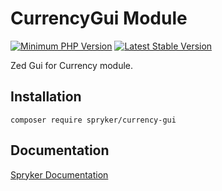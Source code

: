 # CurrencyGui Module
[![Minimum PHP Version](https://img.shields.io/badge/php-%3E%3D%208.3-8892BF.svg)](https://php.net/)
[![Latest Stable Version](https://poser.pugx.org/spryker/currency-gui/v/stable.svg)](https://packagist.org/packages/spryker/currency-gui)

Zed Gui for Currency module.

## Installation

```
composer require spryker/currency-gui
```

## Documentation

[Spryker Documentation](https://docs.spryker.com)
